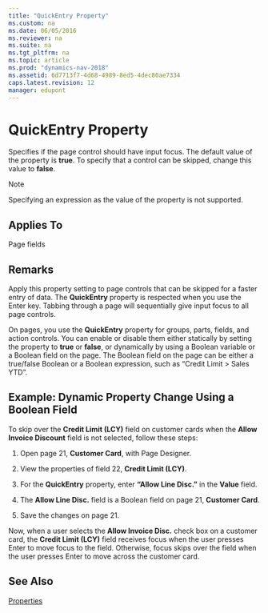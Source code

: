```yaml
---
title: "QuickEntry Property"
ms.custom: na
ms.date: 06/05/2016
ms.reviewer: na
ms.suite: na
ms.tgt_pltfrm: na
ms.topic: article
ms.prod: "dynamics-nav-2018"
ms.assetid: 6d7713f7-4d68-4989-8ed5-4dec80ae7334
caps.latest.revision: 12
manager: edupont
---
```

# QuickEntry Property
Specifies if the page control should have input focus. The default value of the property is **true**. To specify that a control can be skipped, change this value to **false**.  
  
> [!NOTE]  
>  Specifying an expression as the value of the property is not supported.  
  
## Applies To  
 Page fields  
  
## Remarks  
 Apply this property setting to page controls that can be skipped for a faster entry of data. The **QuickEntry** property is respected when you use the Enter key. Tabbing through a page will sequentially give input focus to all page controls.  
  
 On pages, you use the **QuickEntry** property for groups, parts, fields, and action controls. You can enable or disable them either statically by setting the property to **true** or **false**, or dynamically by using a Boolean variable or a Boolean field on the page. The Boolean field on the page can be either a true/false Boolean or a Boolean expression, such as “Credit Limit > Sales YTD”.  
  
## Example: Dynamic Property Change Using a Boolean Field  
 To skip over the **Credit Limit \(LCY\)** field on customer cards when the **Allow Invoice Discount** field is not selected, follow these steps:  
  
1.  Open page 21, **Customer Card**, with Page Designer.  
  
2.  View the properties of field 22, **Credit Limit \(LCY\)**.  
  
3.  For the **QuickEntry** property, enter **“Allow Line Disc.”** in the **Value** field.  
  
4.  The **Allow Line Disc.** field is a Boolean field on page 21, **Customer Card**.  
  
5.  Save the changes on page 21.  
  
 Now, when a user selects the **Allow Invoice Disc.** check box on a customer card, the **Credit Limit \(LCY\)** field receives focus when the user presses Enter to move focus to the field. Otherwise, focus skips over the field when the user presses Enter to move across the customer card.  
  
## See Also  
 [Properties](Properties.md)
